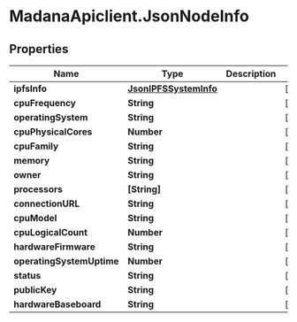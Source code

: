 # MadanaApiclient.JsonNodeInfo

## Properties

Name | Type | Description | Notes
------------ | ------------- | ------------- | -------------
**ipfsInfo** | [**JsonIPFSSystemInfo**](JsonIPFSSystemInfo.md) |  | [optional] 
**cpuFrequency** | **String** |  | [optional] 
**operatingSystem** | **String** |  | [optional] 
**cpuPhysicalCores** | **Number** |  | [optional] 
**cpuFamily** | **String** |  | [optional] 
**memory** | **String** |  | [optional] 
**owner** | **String** |  | [optional] 
**processors** | **[String]** |  | [optional] 
**connectionURL** | **String** |  | [optional] 
**cpuModel** | **String** |  | [optional] 
**cpuLogicalCount** | **Number** |  | [optional] 
**hardwareFirmware** | **String** |  | [optional] 
**operatingSystemUptime** | **Number** |  | [optional] 
**status** | **String** |  | [optional] 
**publicKey** | **String** |  | [optional] 
**hardwareBaseboard** | **String** |  | [optional] 


